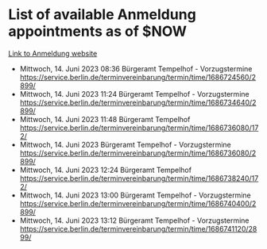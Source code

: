 # List of available Anmeldung appointments as of $NOW
[Link to Anmeldung website](https://service.berlin.de/terminvereinbarung/termin/tag.php?termin=1&anliegen[]=120686&dienstleisterlist=122210,122217,327316,122219,327312,122227,327314,122231,327346,122243,327348,122254,122252,329742,122260,329745,122262,329748,122271,327278,122273,327274,122277,327276,330436,122280,327294,122282,327290,122284,327292,122291,327270,122285,327266,122286,327264,122296,327268,150230,329760,122297,327286,122294,327284,122312,329763,122314,329775,122304,327330,122311,327334,122309,327332,317869,122281,327352,122279,329772,122283,122276,327324,122274,327326,122267,329766,122246,327318,122251,327320,122257,327322,122208,327298,122226,327300&herkunft=http%3A%2F%2Fservice.berlin.de%2Fdienstleistung%2F120686%2F)
- Mittwoch, 14. Juni 2023 08:36 Bürgeramt Tempelhof - Vorzugstermine https://service.berlin.de/terminvereinbarung/termin/time/1686724560/2899/
- Mittwoch, 14. Juni 2023 11:24 Bürgeramt Tempelhof - Vorzugstermine https://service.berlin.de/terminvereinbarung/termin/time/1686734640/2899/
- Mittwoch, 14. Juni 2023 11:48 Bürgeramt Tempelhof https://service.berlin.de/terminvereinbarung/termin/time/1686736080/172/
- Mittwoch, 14. Juni 2023  Bürgeramt Tempelhof - Vorzugstermine https://service.berlin.de/terminvereinbarung/termin/time/1686736080/2899/
- Mittwoch, 14. Juni 2023 12:24 Bürgeramt Tempelhof https://service.berlin.de/terminvereinbarung/termin/time/1686738240/172/
- Mittwoch, 14. Juni 2023 13:00 Bürgeramt Tempelhof - Vorzugstermine https://service.berlin.de/terminvereinbarung/termin/time/1686740400/2899/
- Mittwoch, 14. Juni 2023 13:12 Bürgeramt Tempelhof - Vorzugstermine https://service.berlin.de/terminvereinbarung/termin/time/1686741120/2899/
